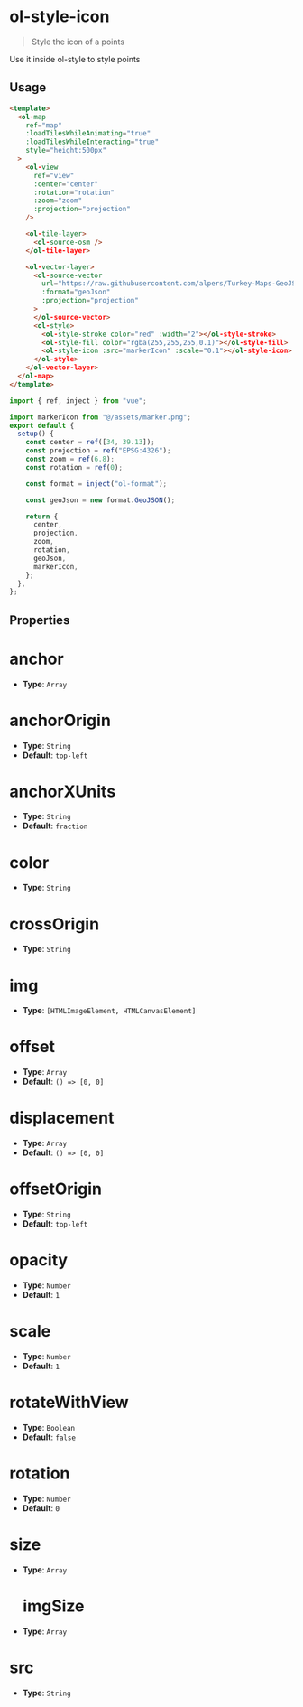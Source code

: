 # ol-style-icon

> Style the icon of a points

Use it inside ol-style to style points

<script setup>
import IconDemo from "@demos/IconDemo.vue"
</script>

<ClientOnly>
<IconDemo /> 
</ClientOnly>

## Usage

```html
<template>
  <ol-map
    ref="map"
    :loadTilesWhileAnimating="true"
    :loadTilesWhileInteracting="true"
    style="height:500px"
  >
    <ol-view
      ref="view"
      :center="center"
      :rotation="rotation"
      :zoom="zoom"
      :projection="projection"
    />

    <ol-tile-layer>
      <ol-source-osm />
    </ol-tile-layer>

    <ol-vector-layer>
      <ol-source-vector
        url="https://raw.githubusercontent.com/alpers/Turkey-Maps-GeoJSON/master/tr-cities-airports.json"
        :format="geoJson"
        :projection="projection"
      >
      </ol-source-vector>
      <ol-style>
        <ol-style-stroke color="red" :width="2"></ol-style-stroke>
        <ol-style-fill color="rgba(255,255,255,0.1)"></ol-style-fill>
        <ol-style-icon :src="markerIcon" :scale="0.1"></ol-style-icon>
      </ol-style>
    </ol-vector-layer>
  </ol-map>
</template>
```

```js
import { ref, inject } from "vue";

import markerIcon from "@/assets/marker.png";
export default {
  setup() {
    const center = ref([34, 39.13]);
    const projection = ref("EPSG:4326");
    const zoom = ref(6.8);
    const rotation = ref(0);

    const format = inject("ol-format");

    const geoJson = new format.GeoJSON();

    return {
      center,
      projection,
      zoom,
      rotation,
      geoJson,
      markerIcon,
    };
  },
};
```

## Properties

# anchor

- **Type**: `Array`

# anchorOrigin

- **Type**: `String`
- **Default**: `top-left`

# anchorXUnits

- **Type**: `String`
- **Default**: `fraction`

# color

- **Type**: `String`

# crossOrigin

- **Type**: `String`

# img

- **Type**: `[HTMLImageElement, HTMLCanvasElement]`

# offset

- **Type**: `Array`
- **Default**: `() => [0, 0]`

# displacement

- **Type**: `Array`
- **Default**: `() => [0, 0]`

# offsetOrigin

- **Type**: `String`
- **Default**: `top-left`

# opacity

- **Type**: `Number`
- **Default**: `1`

# scale

- **Type**: `Number`
- **Default**: `1`

# rotateWithView

- **Type**: `Boolean`
- **Default**: `false`

# rotation

- **Type**: `Number`
- **Default**: `0`

# size

- **Type**: `Array`

  # imgSize

- **Type**: `Array`

# src

- **Type**: `String`
